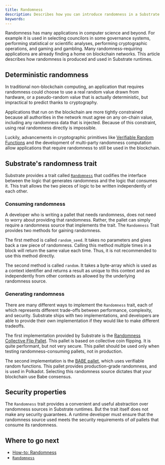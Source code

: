 ```yaml
---
title: Randomness
description: Describes how you can introduce randomness in a Substrate runtime.
keywords:
---
```


Randomness has many applications in computer science and beyond.
For example it is used in selecting councilors in some governance systems, performing statistical or scientific analyses, performing cryptographic operations, and gaming and gambling.
Many randomness-requiring applications are already finding a home on blockchain networks.
This article describes how randomness is produced and used in Substrate runtimes.

## Deterministic randomness

In traditional non-blockchain computing, an application that requires randomness could choose to use a real random value drawn from hardware, or a pseudo-random value that is actually deterministic, but impractical to predict thanks to cryptography.

Applications that run on the blockchain are more tightly constrained because all authorities in the network must agree on any on-chain value, including any randomness data that is injected.
Because of this constraint, using real randomness directly is impossible.

Luckily, advancements in cryptographic primitives like [Verifiable Random Functions](https://en.wikipedia.org/wiki/Verifiable_random_function) and the development of multi-party randomness computation allow applications that require randomness to still be used in the blockchain.

## Substrate's randomness trait

Substrate provides a trait called [`Randomness`](https://paritytech.github.io/substrate/master/frame_support/traits/trait.Randomness.html) that codifies the interface between the logic that generates randomness and the logic that consumes it.
This trait allows the two pieces of logic to be written independently of each other.

### Consuming randomness

A developer who is writing a pallet that needs randomness, does not need to worry about providing that randomness.
Rather, the pallet can simply require a randomness source that implements the trait.
The `Randomness` Trait provides two methods for gaining randomness.

The first method is called `random_seed`.
It takes no parameters and gives back a raw piece of randomness.
Calling this method multiple times in a block will return the same value each time.
Thus, it is not recommended to use this method directly.

The second method is called `random`.
It takes a byte-array which is used as a context identifier and returns a result as unique to this context and as independently from other contexts as allowed by the underlying randomness source.

### Generating randomness

There are many different ways to implement the `Randomness` trait, each of which represents different trade-offs between performance, complexity, and security.
Substrate ships with two implementations, and developers are able to provide their own implementation if they would like to make different tradeoffs.

The first implementation provided by Substrate is the [Randomness Collective Flip Pallet](https://paritytech.github.io/substrate/master/pallet_randomness_collective_flip/index.html).
This pallet is based on collective coin flipping.
It is quite performant, but not very secure.
This pallet should be used only when testing randomness-consuming pallets, not in production.

The second implementation is the [BABE pallet](https://paritytech.github.io/substrate/master/pallet_babe/index.html), which uses verifiable random functions.
This pallet provides production-grade randomness, and is used in Polkadot.
Selecting this randomness source dictates that your blockchain use Babe consensus.

## Security properties

The `Randomness` trait provides a convenient and useful abstraction over randomness sources in Substrate runtimes.
But the trait itself does not make any security guarantees.
A runtime developer must ensure that the randomness source used meets the security requirements of _all_ pallets that consume its randomness.

## Where to go next

- [How-to: Randomness](/reference/how-to-guides/pallet-design/incorporate-randomness/)
- [`Randomness`](https://paritytech.github.io/substrate/master/frame_support/traits/trait.Randomness.html)
